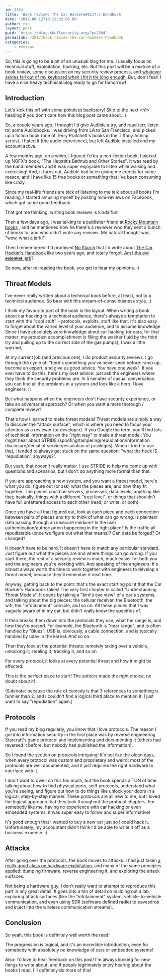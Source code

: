 ```yaml
---
id: 2304
title: 'Book review: The Car Hacker&#8217;s Handbook'
date: '2017-06-12T10:12:32-05:00'
author: ron
layout: post
guid: 'https://blog.skullsecurity.org/?p=2304'
permalink: /2017/book-review-the-car-hackers-handbook
categories:
    - reviews
---
```


So, this is going to be a bit of an unusual blog for me. I usually focus on technical stuff, exploitation, hacking, etc. But this post will be a mixture of a book review, some discussion on my security review process, and <a href='https://xkcd.com/722/'>whatever asides fall out of my keyboard when I hit it for long enough</a>. But, don't fear! I have a nice heavy technical blog ready to go for tomorrow!
<!--more-->
<h2>Introduction</h2>
 
Let's kick this off with some pointless backstory! Skip to the next &lt;h1&gt; heading if you don't care how this blog post came about. :)
 
So, a couple years ago, I thought I'd give Audible a try, and read (err, listen to) some Audiobooks. I was driving from LA to San Francisco, and picked up a fiction book (one of Terry Pratchett's books in the Tiffany Aching series). I hated it (the audio experience), but left Audible installed and my account active.
 
A few months ago, on a whim, I figured I'd try a non-fiction book. I picked up NOFX's book, "The Hepatitis Bathtub and Other Stories". It was read by the band members and it was super enjoyable to listen while walking and exercising! And, it turns out, Audible had been giving me credits for some reason, and I have like 15 free books or something that I've been consuming like crazy.
 
Since my real-life friends are sick of listening to me talk about all books I'm reading, I started amusing myself by posting mini-reviews on Facebook, which got some good feedback.
 
That got me thinking: writing book reviews is kinda fun!
 
Then a few days ago, I was talking to a publisher friend at <a href='http://rmbooks.com/'>Rocky Mountain books</a> , and he mentioned how he there's a reviewer who they sent a bunch of books to, and who didn't write any reviews. My natural thought was, "wow, what a jerk!".
 
Then I remembered: I'd promised <a href='https://www.nostarch.com/'>No Starch</a> that I'd write about <a href='https://www.nostarch.com/carhacking'>The Car Hacker's Handbook</a> like two years ago, and totally forgot. <a href='https://imgur.com/gallery/zzcET'>Am <strong>I</strong> the <s>evil scientist</s> jerk</a>?
 
So now, after re-reading the book, you get to hear my opinions. :)
 
<h2>Threat Models</h2>
 
I've never really written about a technical book before, at least, not to a technical audience. So bear with this stream-of-consciousness style. :)
 
I think my favourite part of the book is the layout. When writing a book about car hacking to a technical audience, there's always a temptation to start with the "cool stuff" - protocols, exploits, stuff like that. It's also easy to forget about the varied level of your audience, and to assume knowledge. Since I have absolutely zero knowledge about car hacking (or cars, for that matter; my proudest accomplishment is filling the washer fluid by the third try and pulling up to the correct side of the gas pumps), I was a little worried.
 
At my current job (and previous one), I do product security reviews. I go through the cycle of: "here's something you've never seen before: ramp up, become an expert, and give us good advice. You have one week". If you ever have to do this, here's my best advice: just ask the engineers where they think the security problems are. In 5 minutes of casual conversation, you can find all the problems in a system and look like a hero. I love engineers. :)
 
But what happens when the engineers don't have security experience, or take an adversarial approach? Or when you want a more thorough / complete review?
 
That's how I learned to make threat models! Threat models are simply a way to discover the "attack surface", which is where you need to focus your attention as a reviewer (or developer). If you Google the term, you'll find lots of technical information on the "right way" to make a threat model. You might hear about STRIDE (spoofing/tampering/repudiation/information disclosure/denial of service/escalation of privileges). When I tried to use that, I tended to always get stuck on the same question: "what the heck IS 'repudiation', anyways?".
 
But yeah, that doesn't really matter. I use STRIDE to help me come up with questions and scenarios, but I don't do anything more formal than that.
 
If you are approaching a new system, and you want a threat model, here's what you do: figure out (or ask) what the pieces are, and how they fit together. The pieces could be servers, processes, data levels, anything like that; basically, things with a different "trust level", or things that shouldn't have full unfettered access to each other (read, or write, or both).
 
Once you have all that figured out, look at each piece and each connection between pairs of pieces and try to think of what can go wrong. Is plaintext data passing through an insecure medium? Is the user authentication/authorization happening in the right place? Is the traffic all repudiatable (once we figure out what that means)? Can data be forged? Or changed?
 
It doesn't have to be hard. It doesn't have to match any particular standard. Just figure out what the pieces are and where things can go wrong. If you start there, the rest of a security review is much, much easier for both you and the engineers you're working with. And speaking of the engineers: it's almost always worth the time to work together with engineers to develop a threat model, because they'll remember it next time.
 
Anyway, getting back to the point: that's the exact starting point that the Car Hacker's Handbook takes! The very first chapter is called "Understanding Threat Models". It opens by taking a "bird's eye view" of a car's systems, and talking about the big pieces: the cellular receiver, the Bluetooth, the wifi, the "infotainment" console, and so on. All these pieces that I was vaguely aware of in my car, but didn't really know the specifics of.
 
It then breaks them down into the protocols they use, what the range is, and how they're parsed. For example, the Bluetooth is "near range", and is often handled by "Bluez". USB is, obviously, a cable connection, and is typically handled by udev in the kernel. And so on.
 
Then they look at the potential threats: remotely taking over a vehicle, unlocking it, stealing it, tracking it, and so on.
 
For every protocol, it looks at every potential threat and how it might be affected.
 
This is the perfect place to start! The authors made the right choice, no doubt about it!

(Sidenote: because the rule of comedy is that 3 references to something is funnier than 2, and I couldn't find a logical third place to mention it, I just want to say "repudiation" again.)
 
<h2>Protocols</h2>
 
If you read my blog regularly, you know that I love protocols. The reason I got into information security in the first place was by reverse engineering Starcraft's game protocol and implementing and documenting it (others had reversed it before, but nobody had published the information).
 
So I found the section on protocols intriguing! It's not like the olden days, when every protocol was custom and proprietary and weird: most of the protocols are well documented, and it just requires the right hardware to interface with it.
 
I don't want to dwell on this too much, but the book spends a TON of time talking about how to find physical ports, sniff protocols, understand what you're seeing, and figure out how to do things like unlock your doors in a logical, step-by-step manner. These protocols are all new to me, but I loved the logical approach that they took throughout the protocol chapters. For somebody like me, having no experience with car hacking or even embedded systems, it was super easy to follow and super informative!

It's good enough that I wanted to buy a new car just so I could hack it. Unfortunately, my accountant didn't think I'd be able to write it off as a business expense. :(
 
<h2>Attacks</h2>
 
After going over the protocols, the book moves to attacks. I had just taken <a href='http://www.sexviahex.com/'>a really good class on hardware exploitation</a>, and many of the same principles applied: dumping firmware, reverse engineering it, and exploring the attack surfaces.
 
Not being a hardware guy, I don't really want to attempt to reproduce this part in any great detail. It goes into a ton of detail on building out a lab, exploring attack surfaces (like the "infotainment" system, vehicle-to-vehicle communication, and even using SDR (software defined radio) to eavesdrop and inject into the wireless communication streams).
 
<h2>Conclusion</h2>
 
So yeah, this book is definitely well worth the read!
 
The progression is logical, and it's an incredible introduction, even for somebody with absolutely no knowledge of cars or embedded systems!
 
Also: I'd love to hear feedback on this post! I'm always looking for new things to write about, and if people legitimately enjoy hearing about the books I read, I'll definitely do more of this!